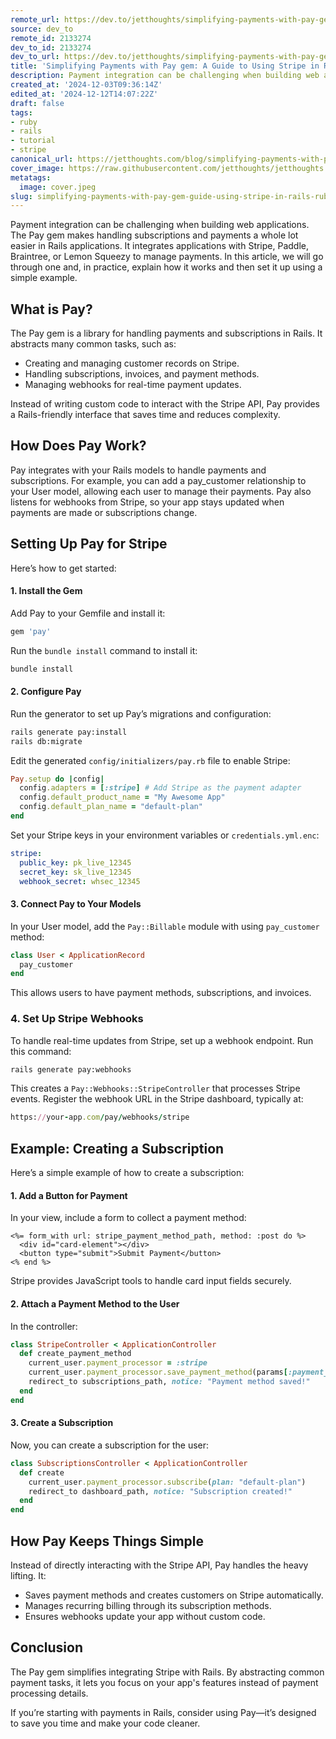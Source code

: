 ```yaml
---
remote_url: https://dev.to/jetthoughts/simplifying-payments-with-pay-gem-a-guide-to-using-stripe-in-rails-12ga
source: dev_to
remote_id: 2133274
dev_to_id: 2133274
dev_to_url: https://dev.to/jetthoughts/simplifying-payments-with-pay-gem-a-guide-to-using-stripe-in-rails-12ga
title: 'Simplifying Payments with Pay gem: A Guide to Using Stripe in Rails'
description: Payment integration can be challenging when building web applications. The Pay gem makes handling...
created_at: '2024-12-03T09:36:14Z'
edited_at: '2024-12-12T14:07:22Z'
draft: false
tags:
- ruby
- rails
- tutorial
- stripe
canonical_url: https://jetthoughts.com/blog/simplifying-payments-with-pay-gem-guide-using-stripe-in-rails-ruby/
cover_image: https://raw.githubusercontent.com/jetthoughts/jetthoughts.github.io/master/content/blog/simplifying-payments-with-pay-gem-guide-using-stripe-in-rails-ruby/cover.jpeg
metatags:
  image: cover.jpeg
slug: simplifying-payments-with-pay-gem-guide-using-stripe-in-rails-ruby
---
```

Payment integration can be challenging when building web applications. The Pay gem makes handling subscriptions and payments a whole lot easier in Rails applications. It integrates applications with Stripe, Paddle, Braintree, or Lemon Squeezy to manage payments. In this article, we will go through one and, in practice, explain how it works and then set it up using a simple example.

## What is Pay?
The Pay gem is a library for handling payments and subscriptions in Rails. It abstracts many common tasks, such as:
- Creating and managing customer records on Stripe.
- Handling subscriptions, invoices, and payment methods.
- Managing webhooks for real-time payment updates.

Instead of writing custom code to interact with the Stripe API, Pay provides a Rails-friendly interface that saves time and reduces complexity.

## How Does Pay Work?
Pay integrates with your Rails models to handle payments and subscriptions. For example, you can add a pay_customer relationship to your User model, allowing each user to manage their payments. Pay also listens for webhooks from Stripe, so your app stays updated when payments are made or subscriptions change.

## Setting Up Pay for Stripe
Here’s how to get started:

#### 1. Install the Gem
Add Pay to your Gemfile and install it:

```ruby
gem 'pay'
```
Run the `bundle install` command to install it:

```bash
bundle install
```

#### 2. Configure Pay
Run the generator to set up Pay’s migrations and configuration:

```bash
rails generate pay:install  
rails db:migrate  
```
Edit the generated `config/initializers/pay.rb` file to enable Stripe:

```ruby
Pay.setup do |config|
  config.adapters = [:stripe] # Add Stripe as the payment adapter
  config.default_product_name = "My Awesome App"
  config.default_plan_name = "default-plan"
end
```
Set your Stripe keys in your environment variables or `credentials.yml.enc`:

```yaml
stripe:
  public_key: pk_live_12345
  secret_key: sk_live_12345
  webhook_secret: whsec_12345
```

#### 3. Connect Pay to Your Models
In your User model, add the `Pay::Billable` module with using `pay_customer` method:

```ruby
class User < ApplicationRecord
  pay_customer
end
```
This allows users to have payment methods, subscriptions, and invoices.

### 4. Set Up Stripe Webhooks
To handle real-time updates from Stripe, set up a webhook endpoint. Run this command:

```bash
rails generate pay:webhooks
```
This creates a `Pay::Webhooks::StripeController` that processes Stripe events. Register the webhook URL in the Stripe dashboard, typically at:

```ruby
https://your-app.com/pay/webhooks/stripe
```

## Example: Creating a Subscription
Here’s a simple example of how to create a subscription:

#### 1. Add a Button for Payment
In your view, include a form to collect a payment method:

```erb
<%= form_with url: stripe_payment_method_path, method: :post do %>
  <div id="card-element"></div>
  <button type="submit">Submit Payment</button>
<% end %>
```
Stripe provides JavaScript tools to handle card input fields securely.

#### 2. Attach a Payment Method to the User
In the controller:

```ruby
class StripeController < ApplicationController
  def create_payment_method
    current_user.payment_processor = :stripe
    current_user.payment_processor.save_payment_method(params[:payment_method_id])
    redirect_to subscriptions_path, notice: "Payment method saved!"
  end
end
```
#### 3. Create a Subscription
Now, you can create a subscription for the user:

```ruby
class SubscriptionsController < ApplicationController
  def create
    current_user.payment_processor.subscribe(plan: "default-plan")
    redirect_to dashboard_path, notice: "Subscription created!"
  end
end
```

## How Pay Keeps Things Simple
Instead of directly interacting with the Stripe API, Pay handles the heavy lifting. It:

- Saves payment methods and creates customers on Stripe automatically.
- Manages recurring billing through its subscription methods.
- Ensures webhooks update your app without custom code.

## Conclusion
The Pay gem simplifies integrating Stripe with Rails. By abstracting common payment tasks, it lets you focus on your app's features instead of payment processing details.

If you’re starting with payments in Rails, consider using Pay—it’s designed to save you time and make your code cleaner.